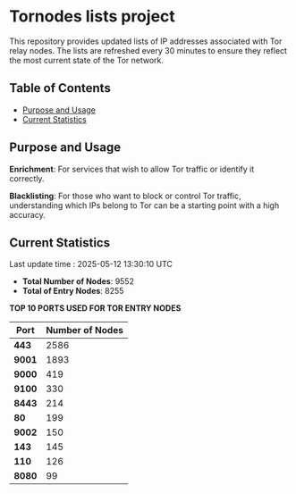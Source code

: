 # Tornodes lists project

This repository provides updated lists of IP addresses associated with Tor relay nodes. The lists are refreshed every 30 minutes to ensure they reflect the most current state of the Tor network.

## Table of Contents

- [Purpose and Usage](#purpose-and-usage)
- [Current Statistics](#current-statistics)


## Purpose and Usage

**Enrichment**: For services that wish to allow Tor traffic or identify it correctly.

**Blacklisting**: For those who want to block or control Tor traffic, understanding which IPs belong to Tor can be a starting point with a high accuracy.

## Current Statistics

Last update time : 2025-05-12 13:30:10 UTC

- **Total Number of Nodes**: 9552
- **Total of Entry Nodes**: 8255

**TOP 10 PORTS USED FOR TOR ENTRY NODES**

| **Port** | **Number of Nodes** |
|------|-----------------|
| **443**   | 2586  |
| **9001**   | 1893  |
| **9000**   | 419  |
| **9100**   | 330  |
| **8443**   | 214  |
| **80**   | 199  |
| **9002**   | 150  |
| **143**   | 145  |
| **110**   | 126  |
| **8080**   | 99  |

